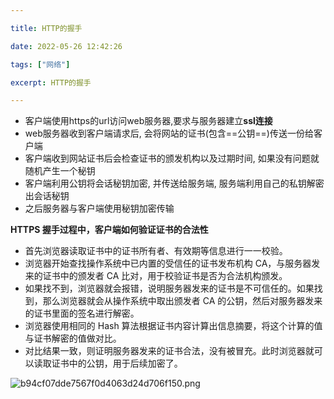 ```yaml
---

title: HTTP的握手

date: 2022-05-26 12:42:26

tags: ["网络"]

excerpt: HTTP的握手

---
```




- 客户端使用https的url访问web服务器,要求与服务器建立**ssl连接**
- web服务器收到客户端请求后, 会将网站的证书(包含==公钥==)传送一份给客户端
- 客户端收到网站证书后会检查证书的颁发机构以及过期时间, 如果没有问题就随机产生一个秘钥
- 客户端利用公钥将会话秘钥加密, 并传送给服务端, 服务端利用自己的私钥解密出会话秘钥
- 之后服务器与客户端使用秘钥加密传输

**HTTPS 握手过程中，客户端如何验证证书的合法性**

- 首先浏览器读取证书中的证书所有者、有效期等信息进行一一校验。
- 浏览器开始查找操作系统中已内置的受信任的证书发布机构 CA，与服务器发来的证书中的颁发者 CA 比对，用于校验证书是否为合法机构颁发。
- 如果找不到，浏览器就会报错，说明服务器发来的证书是不可信任的。如果找到，那么浏览器就会从操作系统中取出颁发者 CA 的公钥，然后对服务器发来的证书里面的签名进行解密。
- 浏览器使用相同的 Hash 算法根据证书内容计算出信息摘要，将这个计算的值与证书解密的值做对比。
- 对比结果一致，则证明服务器发来的证书合法，没有被冒充。此时浏览器就可以读取证书中的公钥，用于后续加密了。

![b94cf07dde7567f0d4063d24d706f150.png](:/ef6fa13262a94187912c8973beaa47ee)